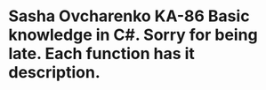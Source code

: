 # Sasha Ovcharenko KA-86 Basic knowledge in C#. Sorry for being late. Each function has it description.
